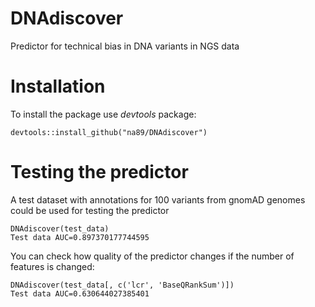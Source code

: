 # DNAdiscover
Predictor for technical bias in DNA variants in NGS data

Installation
==============

To install the package use *devtools* package:

    devtools::install_github("na89/DNAdiscover")
    
Testing the predictor
==============
A test dataset with annotations for 100 variants from gnomAD genomes could be used for testing the predictor

    DNAdiscover(test_data)
    Test data AUC=0.897370177744595
    
You can check how quality of the predictor changes if the number of features is changed:
    
    DNAdiscover(test_data[, c('lcr', 'BaseQRankSum')])
    Test data AUC=0.630644027385401
